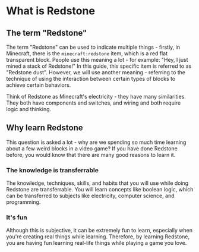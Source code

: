 # What is Redstone

## The term "Redstone"

The term "Redstone" can be used to indicate multiple things - firstly, in Minecraft, there is the `minecraft:redstone` item, which is a red flat transparent block. People use this meaning a lot - for example: "Hey, I just mined a stack of Redstone!" In this guide, this specific item is referred to as "Redstone dust". However, we will use another meaning - referring to the technique of using the interaction between certain types of blocks to achieve certain behaviors.

Think of Redstone as Minecraft's electricity - they have many similarities. They both have components and switches, and wiring and both require logic and thinking.

## Why learn Redstone

This question is asked a lot - why are we spending so much time learning about a few weird blocks in a video game? If you have done Redstone before, you would know that there are many good reasons to learn it.

### The knowledge is transferrable

The knowledge, techniques, skills, and habits that you will use while doing Redstone are transferrable. You will learn concepts like boolean logic, which can be transferred to subjects like electricity, computer science, and programming.

### It's fun

Although this is subjective, it can be extremely fun to learn, especially when you're creating real things while learning. Therefore, by learning Redstone, you are having fun learning real-life things while playing a game you love.
